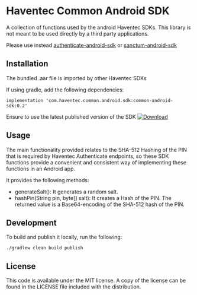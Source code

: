 # Haventec Common Android SDK

A collection of functions used by the android Haventec SDKs. This library is not meant to be used directly by a third party applications.

Please use instead [authenticate-android-sdk](https://github.com/Haventec/authenticate-android-sdk) or
[sanctum-android-sdk](https://github.com/Haventec/sanctum-android-sdk)

## Installation

The bundled .aar file is imported by other Haventec SDKs

If using gradle, add the following dependencies:

```
implementation 'com.haventec.common.android.sdk:common-android-sdk:0.2'
```

Ensure to use the latest published version of the SDK
[ ![Download](https://api.bintray.com/packages/haventec/maven/common-android-sdk/images/download.svg?version=0.2) ](https://bintray.com/haventec/maven/common-android-sdk/0.2/link)

## Usage

The main functionality provided relates to the SHA-512 Hashing of the PIN that is required by Haventec Authenticate endpoints,
so these SDK functions provide a convenient and consistent way of implementing these functions in an Android app.

It provides the following methods:
* generateSalt(): It generates a random salt.
* hashPin(String pin, byte[] salt): It creates a Hash of the PIN. The returned value is a Base64-encoding of the SHA-512 hash of the PIN.

## Development
To build and publish it locally, run the following:
```
./gradlew clean build publish
```

## License

This code is available under the MIT license. A copy of the license can be found in the LICENSE file included with the distribution.

